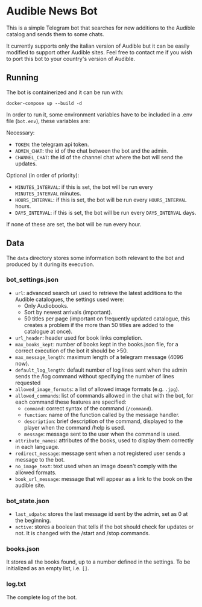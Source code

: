 # Audible News Bot

This is a simple Telegram bot that searches for new additions to the Audible catalog and sends them to some chats.

It currently supports only the italian version of Audible but it can be easily modified to support other Audible sites. Feel free to contact me if you wish to port this bot to your country's version of Audible.

## Running

The bot is containerized and it can be run with:

```
docker-compose up --build -d
```

In order to run it, some environment variables have to be included in a .env file (```bot.env```), these variables are:

Necessary:
- ```TOKEN```: the telegram api token.
- ```ADMIN_CHAT```: the id of the chat between the bot and the admin.
- ```CHANNEL_CHAT```: the id of the channel chat where the bot will send the updates.

Optional (in order of priority):
- ```MINUTES_INTERVAL```: if this is set, the bot will be run every ```MINUTES_INTERVAL``` minutes.
- ```HOURS_INTERVAL```: if this is set, the bot will be run every ```HOURS_INTERVAL``` hours.
- ```DAYS_INTERVAL```: if this is set, the bot will be run every ```DAYS_INTERVAL``` days.

If none of these are set, the bot will be run every hour.

## Data

The ```data``` directory stores some information both relevant to the bot and produced by it during its execution.

### bot_settings.json

* ```url```: advanced search url used to retrieve the latest additions to the Audible catalogues, the settings used were:
    * Only Audiobooks.
    * Sort by newest arrivals (important).
    * 50 titles per page (important on frequently updated catalogue, this creates a problem if the more than 50 titles are added to the catalogue at once).
* ```url_header```: header used for book links completion.
* ```max_books_kept```: number of books kept in the books.json file, for a correct execution of the bot it should be >50.
* ```max_message_length```: maximum length of a telegram message (4096 now).
* ```default_log_length```: default number of log lines sent when the admin sends the /log command without specifying the number of lines requested
* ```allowed_image_formats```: a list of allowed image formats (e.g. ```.jpg```).
* ```allowed_commands```: list of commands allowed in the chat with the bot, for each command these features are specified:
    * ```command```: correct syntax of the command (```/command```).
    * ```function```: name of the function called by the message handler.
    * ```description```: brief description of the command, displayed to the player when the command /help is used.
    * ```message```: message sent to the user when the command is used.
* ```attribute_names```: attributes of the books, used to display them correctly in each language.
* ```redirect_message```: message sent when a not registered user sends a message to the bot.
* ```no_image_text```: text used when an image doesn't comply with the allowed formats.
* ```book_url_message```: message that will appear as a link to the book on the audible site.

### bot_state.json

* ```last_udpate```: stores the last message id sent by the admin, set as 0 at the beginning.
* ```active```: stores a boolean that tells if the bot should check for updates or not. It is changed with the /start and /stop commands.

### books.json

It stores all the books found, up to a number defined in the settings. To be initialized as an empty list, i.e. ```[]```.

### log.txt

The complete log of the bot.
